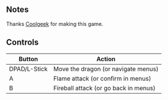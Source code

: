 ## Notes

Thanks [Coolgeek](https://coolgeek.itch.io/) for making this game.

## Controls

| Button | Action |
|--|--| 
|DPAD/L-Stick|Move the dragon (or navigate menus)|
|A|Flame attack (or confirm in menus)|
|B|Fireball attack (or go back in menus)|


